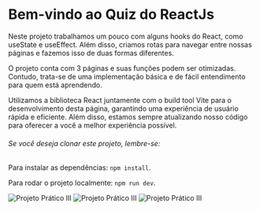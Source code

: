 # Bem-vindo ao Quiz do ReactJs

Neste projeto trabalhamos um pouco com alguns hooks do React, como useState e useEffect. Além disso, criamos rotas para navegar entre nossas páginas e fazemos isso de duas formas diferentes.

O projeto conta com 3 páginas e suas funções podem ser otimizadas. Contudo, trata-se de uma implementação básica e de fácil entendimento para quem está aprendendo.

Utilizamos a biblioteca React juntamente com o build tool Vite para o desenvolvimento desta página, garantindo uma experiência de usuário rápida e eficiente. Além disso, estamos sempre atualizando nosso código para oferecer a você a melhor experiência possível.

###### Se você deseja clonar este projeto, lembre-se:

Para instalar as dependências: `npm install`.

Para rodar o projeto localmente: `npm run dev`.

![Projeto Prático III](https://uploaddeimagens.com.br/images/004/385/990/original/Home.png?1678507080)    ![Projeto Prático III](https://uploaddeimagens.com.br/images/004/385/986/original/Game.png?1678506825)   	   ![Projeto Prático III](https://uploaddeimagens.com.br/images/004/385/992/original/Score.png?1678507205)
